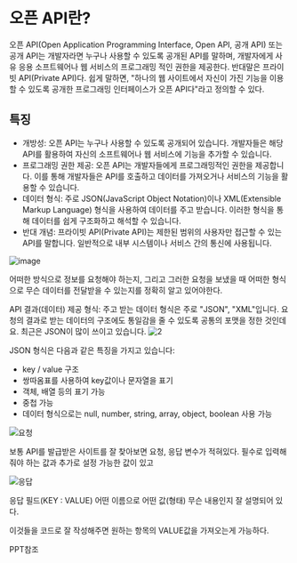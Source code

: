 # 오픈 API란?

오픈 API(Open Application Programming Interface, Open API, 공개 API) 또는 공개 API는 개발자라면 누구나 사용할 수 있도록 공개된 API를 말하며, 개발자에게 사유 응용 소프트웨어나 웹 서비스의 프로그래밍 적인 권한을 제공한다. 반대말은 프라이빗 API(Private API)다. 쉽게 말하면, "하나의 웹 사이트에서 자신이 가진 기능을 이용할 수 있도록 공개한 프로그래밍 인터페이스가 오픈 API다"라고 정의할 수 있다.

## 특징
- 개방성: 오픈 API는 누구나 사용할 수 있도록 공개되어 있습니다. 개발자들은 해당 API를 활용하여 자신의 소프트웨어나 웹 서비스에 기능을 추가할 수 있습니다.
- 프로그래밍 권한 제공: 오픈 API는 개발자들에게 프로그래밍적인 권한을 제공합니다. 이를 통해 개발자들은 API를 호출하고 데이터를 가져오거나 서비스의 기능을 활용할 수 있습니다.
- 데이터 형식: 주로 JSON(JavaScript Object Notation)이나 XML(Extensible Markup Language) 형식을 사용하여 데이터를 주고 받습니다. 이러한 형식을 통해 데이터를 쉽게 구조화하고 해석할 수 있습니다.
- 반대 개념: 프라이빗 API(Private API)는 제한된 범위의 사용자만 접근할 수 있는 API를 말합니다. 일반적으로 내부 시스템이나 서비스 간의 통신에 사용됩니다.

![image](https://github.com/HunMyeong/AndroidOpenAPI/assets/102712296/07ce2d8c-b4c0-4826-9771-9c7a225151cb)

어떠한 방식으로 정보를 요청해야 하는지, 그리고 그러한 요청을 보냈을 때 어떠한 형식으로 무슨 데이터를 전달받을 수 있는지를 정확히 알고 있어야한다.

API 결과(데이터) 제공 형식: 주고 받는 데이터 형식은 주로 "JSON", "XML"입니다. 요청의 결과로 받는 데이터의 구조에도 통일감을 줄 수 있도록 공통의 포맷을 정한 것인데요. 최근은 JSON이 많이 쓰이고 있습니다.
![2](https://github.com/HunMyeong/AndroidOpenAPI/assets/102712296/68caba60-b3db-469c-8c30-7f27bfc4d3d9)

JSON 형식은 다음과 같은 특징을 가지고 있습니다:

- key / value 구조
- 쌍따옴표를 사용하여 key값이나 문자열을 표기
- 객체, 배열 등의 표기 가능
- 중첩 가능
- 데이터 형식으로는 null, number, string, array, object, boolean 사용 가능

![요청](https://github.com/HunMyeong/AndroidOpenAPI/assets/102712296/1ab04aac-1b53-45ed-80ba-c481ecb86e74)

보통 API를 발급받은 사이트를 잘 찾아보면 요청, 응답 변수가 적혀있다.
필수로 입력해줘야 하는 값과 추가로 설정 가능한 값이 있고

![응답](https://github.com/HunMyeong/AndroidOpenAPI/assets/102712296/4582e69b-ae0f-484b-b4d4-ec6693e49d8d)

응답 필드(KEY : VALUE)
어떤 이름으로 어떤 값(형태) 무슨 내용인지 잘 설명되어 있다.

이것들을 코드로 잘 작성해주면 원하는 항목의 VALUE값을 가져오는게 가능하다.

PPT참조
